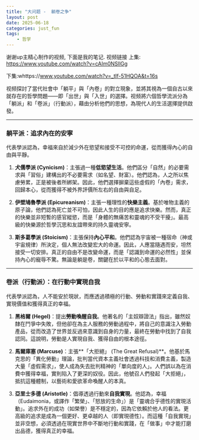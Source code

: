 ```yaml
---
title: "大问题 -  躺卷之争"
layout: post
date: 2025-06-18
categories: just_fun
tags:
    - 哲学
---
```


谢谢up主精心制作的视频, 下面是我的笔记.
视频链接
上集: https://www.youtube.com/watch?v=cAIm0NSllGg


下集:whttps://www.youtube.com/watch?v=_tIf-51HQOA&t=16s


视频探討了當代社會中「躺平」與「內卷」的對立現象，並將其視為一個自古以來就存在的哲學問題——即「出世」與「入世」的選擇。视频將六個哲學流派分為「躺派」和「卷派」（行動派），藉由分析他們的思想，為現代人的生活選擇提供啟發。

---

### **躺平派：追求內在的安寧**

代表學派認為，幸福來自於減少外在慾望和接受不可控的命運，從而獲得內心的自由與平靜。

1.  **犬儒學派 (Cynicism)**：主張過一種**低慾望生活**。他們區分「自然」的必要需求與「習俗」建構出的不必要需求（如名望、財富）。他們認為，人之所以焦慮勞累，正是被後者所綁架。因此，他們選擇摒棄這些虛假的「內卷」需求，回歸本心，從而獲得不被外界評價所左右的自由與自足。

2.  **伊壁鳩魯學派 (Epicureanism)**：主張一種理性的**快樂主義**。基於唯物主義的原子論，他們認為死亡並不可怕，因此人生的目的應是追求快樂。然而，真正的快樂並非短暫的感官縱慾，而是「身體的無痛苦和靈魂的不受干擾」。最高級的快樂源於哲學沉思和友誼帶來的持久靈魂安寧。

3.  **斯多葛學派 (Stoicism)**：主張保持**內心平和**。他們認為宇宙被一種宿命（神或宇宙規律）所決定，個人無法改變宏大的命運。因此，人應當隨遇而安，坦然接受一切安排。真正的自由不是改變命運，而是「認識到命運的必然性」並保持內心的寵辱不驚。無論是躺是卷，關鍵在於以平和的心態去面對。

---

### **卷派（行動派）：在行動中實現自我**

代表學派認為，人不能安於現狀，而應透過積極的行動、勞動和實踐來定義自我、實現價值和獲得真正的幸福。

1.  **黑格爾 (Hegel)**：提出**勞動喚醒自我**。他著名的「主奴辯證法」指出，雖然奴隸在鬥爭中失敗，但他卻在為主人服務的勞動過程中，將自己的意識注入勞動產品，從而改造了世界並反過來意識到自身的力量，最終在勞動中找到了自我認同。這說明，勞動是人實現自我、獲得自由的根本途徑。

2.  **馬爾庫塞 (Marcuse)**：主張**「大拒絕」 (The Great Refusal)**。他基於馬克思的「異化勞動」理論，批判當代資本主義社會透過科技和消費主義，製造大量「虛假需求」，使人成為失去批判精神的「單向度的人」。人們誤以為在消費中獲得幸福，實則陷入了更深的奴役。因此，他號召人們發起「大拒絕」，抵抗這種體制，以藝術和愛欲革命喚醒人的本真。

3.  **亞里士多德 (Aristotle)**：倡導透過行動來**自我實現**。他認為，幸福（Eudaimonia，或譯作「繁榮」、「怒放的生命」）是「靈魂合乎德性的實現活動」。追求外在的成功（如榮譽）是不穩定的，因為它依賴於他人的看法。更高級的追求是成為一個更好、更卓越的人（即實現德性）。而這種「自我實現」並非空想，必須透過在現實世界中不斷地行動和實踐，在「做事」中才能打磨出品德，獲得真正的幸福。
